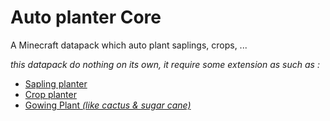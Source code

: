 # Auto planter Core
A Minecraft datapack which auto plant saplings, crops, ...

_this datapack do nothing on its own, it require some extension as such as :_

* [Sapling planter](https://github.com/FaustVX/SaplingPlanter/releases)
* [Crop planter](https://github.com/FaustVX/CropPlanter/releases)
* [Gowing Plant *(like cactus & sugar cane)*](https://github.com/FaustVX/GrowingPlant/releases)